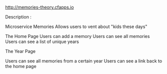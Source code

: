 http://memories-theory.cfapps.io


Description :

Microservice Memories
Allows users to vent about "kids these days"

The Home Page
Users can add a memory
Users can see all memories
Users can see a list of unique years


The Year Page

Users can see all memories from a certain year
Users can see a link back to the home page